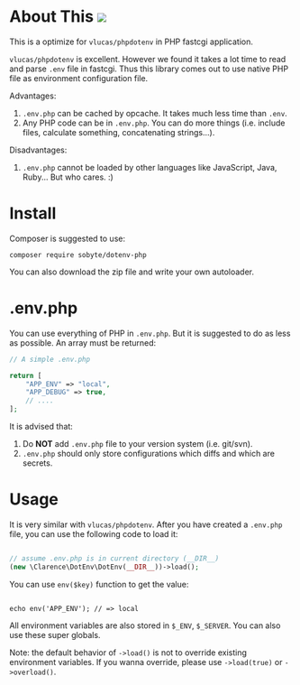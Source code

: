 About This [![](https://travis-ci.org/Clarence-pan/phpdotenv-dotphp.svg?branch=master)](https://travis-ci.org/Clarence-pan/phpdotenv-dotphp)
==========

This is a optimize for `vlucas/phpdotenv` in PHP fastcgi application. 

`vlucas/phpdotenv` is excellent. However we found it takes a lot time to read and parse `.env` file in fastcgi.
Thus this library comes out to use native PHP file as environment configuration file.

Advantages:

1. `.env.php` can be cached by opcache. It takes much less time than `.env`. 
2. Any PHP code can be in `.env.php`. You can do more things (i.e. include files, calculate something, concatenating strings...).

Disadvantages:

1. `.env.php` cannot be loaded by other languages like JavaScript, Java, Ruby... But who cares. :)

Install
=======

Composer is suggested to use:

```
composer require sobyte/dotenv-php
```

You can also download the zip file and write your own autoloader.


.env.php
========

You can use everything of PHP in `.env.php`. But it is suggested to do as less as possible. An array must be returned:

```php
// A simple .env.php

return [
    "APP_ENV" => "local",
    "APP_DEBUG" => true,
    // ....
];

```

It is advised that:

1. Do **NOT** add `.env.php` file to your version system (i.e. git/svn).
2. `.env.php` should only store configurations which diffs and which are secrets.


Usage
=====

It is very similar with `vlucas/phpdotenv`. After you have created a `.env.php` file, you can use the following code to load it:

```php

// assume .env.php is in current directory (__DIR__)
(new \Clarence\DotEnv\DotEnv(__DIR__))->load();

```

You can use `env($key)` function to get the value:

```

echo env('APP_ENV'); // => local

```

All environment variables are also stored in `$_ENV`, `$_SERVER`. You can also use these super globals.  


Note: the default behavior of `->load()` is not to override existing environment variables. If you wanna override, please use `->load(true)` or `->overload()`.
